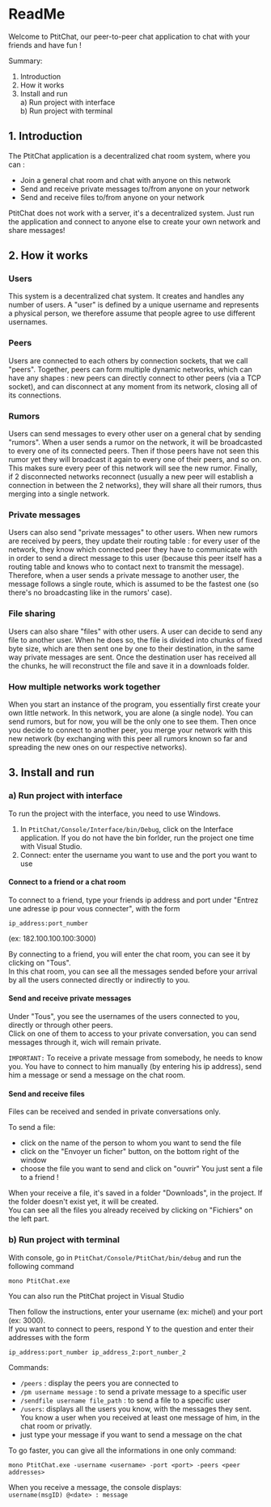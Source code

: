 # ReadMe

Welcome to PtitChat, our peer-to-peer chat application to chat with your friends and have fun !

Summary:
1. Introduction
2. How it works
3. Install and run\
    a) Run project with interface \
    b) Run project with terminal


## 1. Introduction

The PtitChat application is a decentralized chat room system, where you can :
- Join a general chat room and chat with anyone on this network
- Send and receive private messages to/from anyone on your network
- Send and receive files to/from anyone on your network

PtitChat does not work with a server, it's a decentralized system. Just run the application and connect to anyone else to create your own network and share messages!

## 2. How it works

### Users
This system is a decentralized chat system. It creates and handles any number of users. A "user" is defined by a unique username and represents a physical person, we therefore assume that people agree to use different usernames.

### Peers
Users are connected to each others by connection sockets, that we call "peers". Together, peers can form multiple dynamic networks, which can have any shapes : new peers can directly connect to other peers (via a TCP socket), and can disconnect at any moment from its network, closing all of its connections.

### Rumors
Users can send messages to every other user on a general chat by sending "rumors". When a user sends a rumor on the network, it will be broadcasted to every one of its connected peers. Then if those peers have not seen this rumor yet they will broadcast it again to every one of their peers, and so on. This makes sure every peer of this network will see the new rumor. Finally, if 2 disconnected networks reconnect (usually a new peer will establish a connection in between the 2 networks), they will share all their rumors, thus merging into a single network.

### Private messages
Users can also send "private messages" to other users. When new rumors are received by peers, they update their routing table : for every user of the network, they know which connected peer they have to communicate with in order to send a direct message to this user (because this peer itself has a routing table and knows who to contact next to transmit the message). Therefore, when a user sends a private message to another user, the message follows a single route, which is assumed to be the fastest one (so there's no broadcasting like in the rumors' case).

### File sharing
Users can also share "files" with other users. A user can decide to send any file to another user. When he does so, the file is divided into chunks of fixed byte size, which are then sent one by one to their destination, in the same way private messages are sent. Once the destination user has received all the chunks, he will reconstruct the file and save it in a downloads folder.

### How multiple networks work together
When you start an instance of the program, you essentially first create your own little network. In this network, you are alone (a single node). You can send rumors, but for now, you will be the only one to see them. Then once you decide to connect to another peer, you merge your network with this new network (by exchanging with this peer all rumors known so far and spreading the new ones on our respective networks).


## 3. Install and run

### a) Run project with interface

To run the project with the interface, you need to use Windows.

1. In `PtitChat/Console/Interface/bin/Debug`, click on the Interface application. If you do not have the bin forlder, run the project one time with Visual Studio.
2. Connect: enter the username you want to use and the port you want to use

#### Connect to a friend or a chat room

To connect to a friend, type your friends ip address and port under "Entrez une adresse ip pour vous connecter", with the form
```
ip_address:port_number
```
(ex: 182.100.100.100:3000)

By connecting to a friend, you will enter the chat room, you can see it by clicking on "Tous".\
In this chat room, you can see all the messages sended before your arrival by all the users connected directly or indirectly to you.


#### Send and receive private messages

Under "Tous", you see the usernames of the users connected to you, directly or through other peers.\
Click on one of them to access to your private conversation, you can send messages through it, wich will remain private.

`IMPORTANT:` To receive a private message from somebody, he needs to know you. You have to connect to him manually (by entering his ip address), send him a message or send a message on the chat room.


#### Send and receive files

Files can be received and sended in private conversations only.

To send a file:
- click on the name of the person to whom you want to send the file
- click on the "Envoyer un ficher" button, on the bottom right of the window
- choose the file you want to send and click on "ouvrir"
You just sent a file to a friend !

When your receive a file, it's saved in a folder "Downloads", in the project. If the folder doesn't exist yet, it will be created.\
You can see all the files you already received by clicking on "Fichiers" on the left part.





### b) Run project with terminal

With console, go in `PtitChat/Console/PtitChat/bin/debug` and run the following command

```
mono PtitChat.exe
```
You can also run the PtitChat project in Visual Studio

Then follow the instructions, enter your username (ex: michel) and your port (ex: 3000).\
If you want to connect to peers, respond Y to the question and enter their addresses with the form
```
ip_address:port_number ip_address_2:port_number_2
```


Commands:
 - `/peers` : display the peers you are connected to
 - `/pm username message` : to send a private message to a specific user
 - `/sendfile username file_path` : to send a file to a specific user
 - `/users`: displays all the users you know, with the messages they sent. You know a user when you received at least one message of him, in the chat room or privatly.
 - just type your message if you want to send a message on the chat

To go faster, you can give all the informations in one only command:

```
mono PtitChat.exe -username <username> -port <port> -peers <peer addresses>
```


When you receive a message, the console displays:\
  `username(msgID) @<date> : message`



